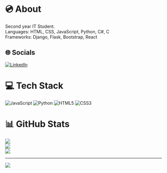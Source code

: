 # 💿 About
Second year IT Student.<br>Languages: HTML, CSS, JavaScript, Python, C#, C<br>Frameworks: Django, Flask, Bootstrap, React


## 🌐 Socials
[![LinkedIn](https://img.shields.io/badge/LinkedIn-%230077B5.svg?logo=linkedin&logoColor=white)](https://linkedin.com/in/albionaleka) 

# 💻 Tech Stack
![JavaScript](https://img.shields.io/badge/javascript-%23323330.svg?style=flat&logo=javascript&logoColor=%23F7DF1E) ![Python](https://img.shields.io/badge/python-3670A0?style=flat&logo=python&logoColor=ffdd54) ![HTML5](https://img.shields.io/badge/html5-%23E34F26.svg?style=flat&logo=html5&logoColor=white) ![CSS3](https://img.shields.io/badge/css3-%231572B6.svg?style=flat&logo=css3&logoColor=white)
<br>
# 📊 GitHub Stats
![](https://github-readme-stats.vercel.app/api?username=albionaleka&theme=dark&hide_border=false&include_all_commits=true&count_private=true)<br/>
![](https://github-readme-streak-stats.herokuapp.com/?user=albionaleka&theme=dark&hide_border=false)<br/>
![](https://github-readme-stats.vercel.app/api/top-langs/?username=albionaleka&theme=dark&hide_border=false&include_all_commits=true&count_private=true&layout=compact)

---
[![](https://visitcount.itsvg.in/api?id=albionaleka&icon=0&color=5)](https://visitcount.itsvg.in)
